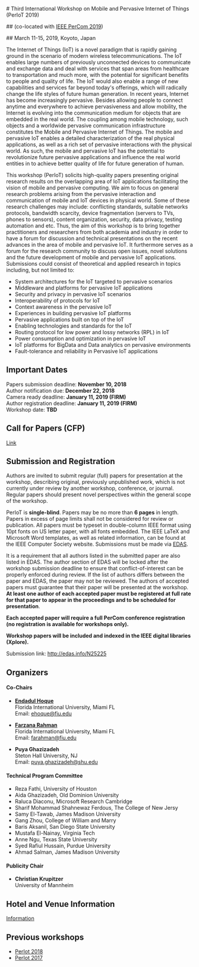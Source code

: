 #<a href="top"></a> Third International Workshop on Mobile and Pervasive Internet of Things (PerIoT 2019)

##<a href=dummy></a> (co-located with [IEEE PerCom 2019](http://www.percom.org/))

##<a href=dummy></a> March 11-15, 2019, Koyoto, Japan



The Internet of Things (IoT) is a novel paradigm that is rapidly gaining ground in the scenario of modern wireless telecommunications. The IoT enables large numbers of previously unconnected devices to communicate and exchange data and deal with services that span areas from healthcare to transportation and much more, with the potential for significant benefits to people and quality of life. The IoT would also enable a range of new capabilities and services far beyond today's offerings, which will radically change the life styles of future human generation. In recent years, Internet has become increasingly pervasive. Besides allowing people to connect anytime and everywhere to achieve pervasiveness and allow mobility, the Internet is evolving into the communication medium for objects that are embedded in the real world. The coupling among mobile technology, such objects and a worldwide pervasive communication infrastructure constitutes the Mobile and Pervasive Internet of Things. The mobile and pervasive IoT enables a detailed characterization of the real physical applications, as well as a rich set of pervasive interactions with the physical world. As such, the mobile and pervasive IoT has the potential to revolutionize future pervasive applications and influence the real world entities in to achieve better quality of life for future generation of human.

This workshop (PerIoT) solicits high-quality papers presenting original research results on the overlapping area of IoT applications facilitating the vision of mobile and pervasive computing. We aim to focus on general research problems arising from the pervasive interaction and communication of mobile and IoT devices in physical world. Some of these research challenges may include: conflicting standards, suitable networks protocols, bandwidth scarcity, device fragmentation (servers to TVs, phones to sensors), content organization, security, data privacy, testing automation and etc. Thus, the aim of this workshop is to bring together practitioners and researchers from both academia and industry in order to have a forum for discussion and technical presentations on the recent advances in the area of mobile and pervasive IoT. It furthermore serves as a forum for the research community to discuss open issues, novel solutions and the future development of mobile and pervasive IoT applications. Submissions could consist of theoretical and applied research in topics including, but not limited to:

- System architectures for the IoT targeted to pervasive scenarios
- Middleware and platforms for pervasive IoT applications
- Security and privacy in pervasive IoT scenarios
- Interoperability of protocols for IoT
- Context awareness in the pervasive IoT
- Experiences in building pervasive IoT platforms
- Pervasive applications built on top of the IoT
- Enabling technologies and standards for the IoT
- Routing protocol for low power and lossy networks (RPL) in IoT
- Power consumption and optimization in pervasive IoT
- IoT platforms for BigData and Data analytics on pervasive environments
- Fault-tolerance and reliability in Pervasive IoT applications

## Important Dates

Papers submission deadline: **November 10, 2018**<br>
Author notification due: **December 22, 2018**<br>
Camera ready deadline: **January 11, 2019 (FIRM)**<br>
Author registration deadline: **January 11, 2019 (FIRM)**<br>
Workshop date: **TBD**

## Call for Papers (CFP)

[Link](#)

## Submission and Registration

Authors are invited to submit regular (full) papers for presentation at the workshop, describing original, previously unpublished work, which is not currently under review by another workshop, conference, or journal. Regular papers should present novel perspectives within the general scope of the workshop.

PerIoT is **single-blind**. Papers may be no more than **6 pages** in length. Papers in excess of page limits shall not be considered for review or publication. All papers must be typeset in double-column IEEE format using 10pt fonts on US letter paper, with all fonts embedded. The IEEE LaTeX and Microsoft Word templates, as well as related information, can be found at the IEEE Computer Society website. Submissions must be made via [EDAS](http://edas.info/N25225).

It is a requirement that all authors listed in the submitted paper are also listed in EDAS. The author section of EDAS will be locked after the workshop submission deadline to ensure that conflict-of-interest can be properly enforced during review. If the list of authors differs between the paper and EDAS, the paper may not be reviewed. The authors of accepted papers must guarantee that their paper will be presented at the workshop. **At least one author of each accepted paper must be registered at full rate for that paper to appear in the proceedings and to be scheduled for presentation**.

**Each accepted paper will require a full PerCom conference registration (no registration is available for workshops only).**

**Workshop papers will be included and indexed in the IEEE digital libraries (Xplore).**

Submission link: <http://edas.info/N25225>

## Organizers

#### <a href="dummy"></a> **Co-Chairs**

  - [**Endadul Hoque**](https://users.cs.fiu.edu/~ehoque/)<br>
    Florida International University, Miami FL<br>
    Email: ehoque@fiu.edu

  - [**Farzana Rahman**](https://w3.cs.jmu.edu/rahma2fx)<br>
    Florida International University, Miami FL<br>
    Email: farahman@fiu.edu

  - **Puya Ghazizadeh**<br>
    Steton Hall University, NJ<br>
    Email: puya.ghazizadeh@shu.edu

#### <a href="dummy"></a> **Technical Program Committee**

  - Reza Fathi, University of Houston
  - Aida Ghazizadeh, Old Dominion University
  - Raluca Diaconu, Microsoft Research Cambridge
  - Sharif Mohammad Shahnewaz Ferdous, The College of New Jersy 
  - Samy El-Tawab, James Madison University
  - Gang Zhou, College of William and Marry
  - Baris Aksanil, San Diego State University
  - Mustafa El-Nainay, Virginia Tech
  - Anne Ngu, Texas State University
  - Syed Rafiul Hussain, Purdue University
  - Ahmad Salman, James Madison University

#### <a href="dummy"></a> **Publicity Chair**

  - **Christian Krupitzer**<br/>
    University of Mannheim


## Hotel and Venue Information

[Information](http://www.percom.org/node/41)

## Previous workshops

- [PerIot 2018](https://periot.github.io/2018/)
- [PerIot 2017](https://periot.github.io/2017/)
